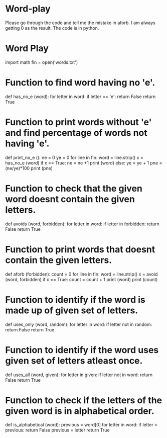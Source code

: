 # Word-play
Please go through the code and tell me the mistake in aforb. I am always getting 0 as the result. The code is in python.


# Word Play

import math
fin = open('words.txt')

# Function to find word having no 'e'.

def has_no_e (word):
    for letter in word:
        if letter == 'e':
            return False
    return True

# Function to print words without 'e' and find percentage of words not having 'e'.

def print_no_e ():
    ne = 0
    ye = 0
    for line in fin:
        word = line.strip()
        x = has_no_e (word)
        if x == True:
            ne = ne +1
            print (word)
        else:
            ye = ye + 1
    pne = (ne/ye)*100
    print (pne)

# Function to check that the given word doesnt contain the given letters.

def avoids (word, forbidden):
    for letter in word:
        if letter in forbidden:
            return False
    return True

# Function to print words that doesnt contain the given letters.

def aforb (forbidden):
    count = 0
    for line in fin:
        word = line.strip()
        x = avoid (word, forbidden)
        if x == True:
            count = count + 1
            print (word)
    print (count)

# Function to identify if the word is made up of given set of letters.

def uses_only (word, random):
    for letter in word:
        if letter not in random:
            return False
    return True

# Function to identify if the word uses given set of letters atleast once.

def uses_all (word, given):
    for letter in given:
        if letter not in word:
            return False
    return True

# Function to check if the letters of the given word is in alphabetical order.

def is_alphabetical (word):
    previous = word[0]
    for letter in word:
        if letter < previous:
            return False
        previous = letter
    return True

